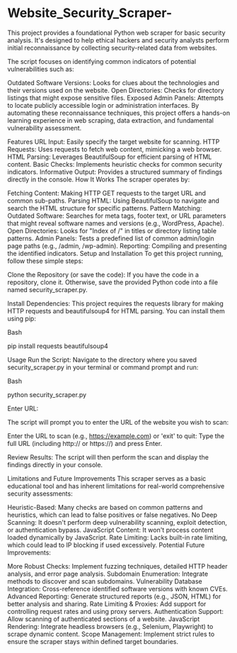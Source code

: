 # Website_Security_Scraper-
This project provides a foundational Python web scraper for basic security analysis. It's designed to help ethical hackers and security analysts perform initial reconnaissance by collecting security-related data from websites.

The script focuses on identifying common indicators of potential vulnerabilities such as:

Outdated Software Versions: Looks for clues about the technologies and their versions used on the website.
Open Directories: Checks for directory listings that might expose sensitive files.
Exposed Admin Panels: Attempts to locate publicly accessible login or administration interfaces.
By automating these reconnaissance techniques, this project offers a hands-on learning experience in web scraping, data extraction, and fundamental vulnerability assessment.

Features
URL Input: Easily specify the target website for scanning.
HTTP Requests: Uses requests to fetch web content, mimicking a web browser.
HTML Parsing: Leverages BeautifulSoup for efficient parsing of HTML content.
Basic Checks: Implements heuristic checks for common security indicators.
Informative Output: Provides a structured summary of findings directly in the console.
How It Works
The scraper operates by:

Fetching Content: Making HTTP GET requests to the target URL and common sub-paths.
Parsing HTML: Using BeautifulSoup to navigate and search the HTML structure for specific patterns.
Pattern Matching:
Outdated Software: Searches for meta tags, footer text, or URL parameters that might reveal software names and versions (e.g., WordPress, Apache).
Open Directories: Looks for "Index of /" in titles or directory listing table patterns.
Admin Panels: Tests a predefined list of common admin/login page paths (e.g., /admin, /wp-admin).
Reporting: Compiling and presenting the identified indicators.
Setup and Installation
To get this project running, follow these simple steps:

Clone the Repository (or save the code):
If you have the code in a repository, clone it. Otherwise, save the provided Python code into a file named security_scraper.py.

Install Dependencies:
This project requires the requests library for making HTTP requests and beautifulsoup4 for HTML parsing. You can install them using pip:

Bash

pip install requests beautifulsoup4




Usage
Run the Script:
Navigate to the directory where you saved security_scraper.py in your terminal or command prompt and run:

Bash

python security_scraper.py


Enter URL:  


The script will prompt you to enter the URL of the website you wish to scan:

Enter the URL to scan (e.g., https://example.com) or 'exit' to quit:
Type the full URL (including http:// or https://) and press Enter.

Review Results:
The script will then perform the scan and display the findings directly in your console.

Limitations and Future Improvements
This scraper serves as a basic educational tool and has inherent limitations for real-world comprehensive security assessments:

Heuristic-Based: Many checks are based on common patterns and heuristics, which can lead to false positives or false negatives.
No Deep Scanning: It doesn't perform deep vulnerability scanning, exploit detection, or authentication bypass.
JavaScript Content: It won't process content loaded dynamically by JavaScript.
Rate Limiting: Lacks built-in rate limiting, which could lead to IP blocking if used excessively.
Potential Future Improvements:

More Robust Checks: Implement fuzzing techniques, detailed HTTP header analysis, and error page analysis.
Subdomain Enumeration: Integrate methods to discover and scan subdomains.
Vulnerability Database Integration: Cross-reference identified software versions with known CVEs.
Advanced Reporting: Generate structured reports (e.g., JSON, HTML) for better analysis and sharing.
Rate Limiting & Proxies: Add support for controlling request rates and using proxy servers.
Authentication Support: Allow scanning of authenticated sections of a website.
JavaScript Rendering: Integrate headless browsers (e.g., Selenium, Playwright) to scrape dynamic content.
Scope Management: Implement strict rules to ensure the scraper stays within defined target boundaries.
